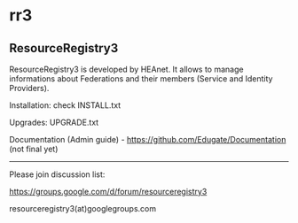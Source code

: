 rr3
===

ResourceRegistry3
-
ResourceRegistry3 is developed by HEAnet. It allows to manage informations about Federations and their members (Service and Identity Providers).




Installation: check INSTALL.txt


Upgrades: UPGRADE.txt


Documentation (Admin guide) - https://github.com/Edugate/Documentation  (not final yet)

----
Please join discussion list:

https://groups.google.com/d/forum/resourceregistry3

resourceregistry3(at)googlegroups.com

